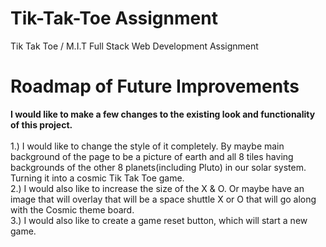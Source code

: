 # Tik-Tak-Toe Assignment
Tik Tak Toe / M.I.T Full Stack Web Development Assignment

# Roadmap of Future Improvements
<b>I would like to make a few changes to the existing look and functionality of this project. </b> <br><br>
1.) I would like to change the style of it completely.  By maybe main background of the page to be a picture of earth and all 8 tiles having backgrounds of the other 8 planets(including Pluto) in our solar system.  Turning it into a cosmic Tik Tak Toe game.<br>
2.) I would also like to increase the size of the X & O.  Or maybe have an image that will overlay that will be a space shuttle X or O that will go along with the Cosmic theme board.<br>
3.) I would also like to create a game reset button, which will start a new game.
